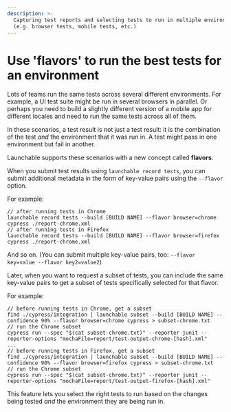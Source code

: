 ```yaml
---
description: >-
  Capturing test reports and selecting tests to run in multiple environments
  (e.g. browser tests, mobile tests, etc.)
---
```


# Use 'flavors' to run the best tests for an environment

Lots of teams run the same tests across several different environments. For example, a UI test suite might be run in several browsers in parallel. Or perhaps you need to build a slightly different version of a mobile app for different locales and need to run the same tests across all of them.

In these scenarios, a test result is not just a test result: it is the combination of the test _and_ the environment that it was run in. A test might pass in one environment but fail in another.

Launchable supports these scenarios with a new concept called **flavors**.

When you submit test results using `launchable record tests`, you can submit additional metadata in the form of key-value pairs using the `--flavor` option.

For example:

```text
// after running tests in Chrome
launchable record tests --build [BUILD NAME] --flavor browser=chrome cypress ./report-chrome.xml
// after running tests in Firefox
launchable record tests --build [BUILD NAME] --flavor browser=firefox cypress ./report-chrome.xml
```

And so on. \(You can submit multiple key-value pairs, too: `--flavor key=value --flavor key2=value2`\)

Later, when you want to request a subset of tests, you can include the same key-value pairs to get a subset of tests specifically selected for that flavor.

For example:

```text
// before running tests in Chrome, get a subset
find ./cypress/integration | launchable subset --build [BUILD NAME] --confidence 90% --flavor browser=chrome cypress > subset-chrome.txt
// run the Chrome subset
cypress run --spec "$(cat subset-chrome.txt)" --reporter junit --reporter-options "mochaFile=report/test-output-chrome-[hash].xml"
...
// before running tests in Firefox, get a subset
find ./cypress/integration | launchable subset --build [BUILD NAME] --confidence 90% --flavor browser=firefox cypress > subset-chrome.txt
// run the Chrome subset
cypress run --spec "$(cat subset-chrome.txt)" --reporter junit --reporter-options "mochaFile=report/test-output-firefox-[hash].xml"
```

This feature lets you select the right tests to run based on the changes being tested _and_ the environment they are being run in.
